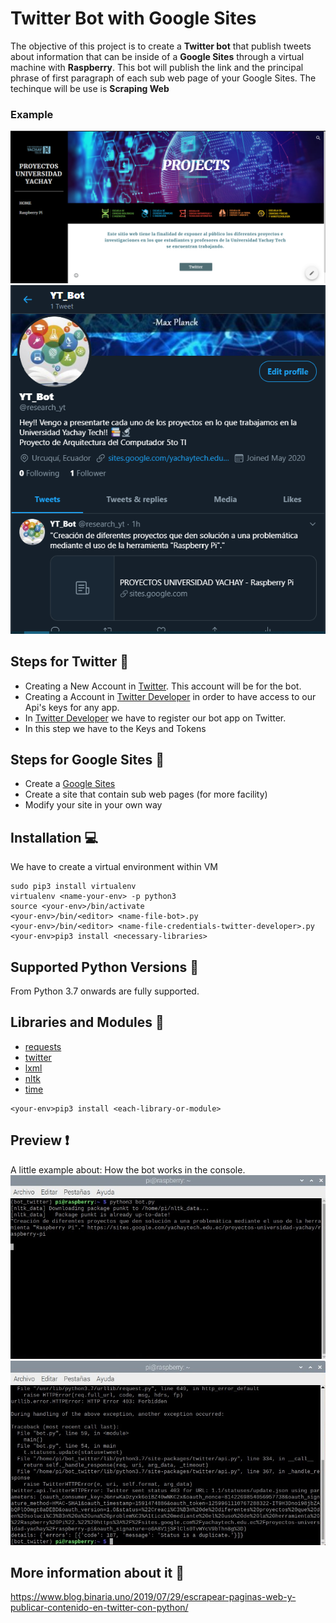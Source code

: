 # Twitter Bot with Google Sites

The objective of this project is to create a **Twitter bot** that publish tweets about information that can be inside of a 
**Google Sites** through a virtual machine with **Raspberry**.
This bot will publish the link and the principal phrase of first paragraph of each sub web page of your Google Sites.
The techinque will be use is **Scraping Web**

### Example
![](/Capture_google_sites.png)
![](/Capture_twitter_bot.png)

## Steps for Twitter :feet: 
* Creating a New Account in [Twitter](https://twitter.com/). This account will be for the bot.
* Creating a Account in [Twitter Developer](https://developer.twitter.com/en) in order to have access to our Api's keys for any app.
* In [Twitter Developer](https://developer.twitter.com/en) we have to register our bot app on Twitter.
* In this step we have to the Keys and Tokens 

## Steps for Google Sites :feet:
* Create a [Google Sites](https://sites.google.com/new)
* Create a site that contain sub web pages (for more facility)
* Modify your site in your own way

## Installation :computer:
We have to create a virtual environment within VM
```
sudo pip3 install virtualenv
virtualenv <name-your-env> -p python3
source <your-env>/bin/activate
<your-env>/bin/<editor> <name-file-bot>.py
<your-env>/bin/<editor> <name-file-credentials-twitter-developer>.py
<your-env>pip3 install <necessary-libraries>

```

## Supported Python Versions :snake:
From Python 3.7 onwards are fully supported.

## Libraries and Modules :page_facing_up:
* [requests](https://pypi.org/project/requests/)
* [twitter](https://pypi.org/project/twitter/)
* [lxml](https://lxml.de/lxmlhtml.html)
* [nltk](https://www.nltk.org/)
* [time](https://docs.python.org/3/library/time.html)
```
<your-env>pip3 install <each-library-or-module>
```
## Preview :exclamation:
A little example about: How the bot works in the console.
![](/preview_1.jpeg)
![](/preview_2.jpeg)

## More information about it :file_folder:
https://www.blog.binaria.uno/2019/07/29/escrapear-paginas-web-y-publicar-contenido-en-twitter-con-python/
